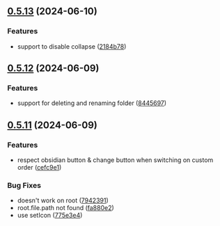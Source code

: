 ## [0.5.13](https://github.com/Mara-Li/obsidian-bartender/compare/0.5.12...0.5.13) (2024-06-10)
### Features

* support to disable collapse ([2184b78](https://github.com/Mara-Li/obsidian-bartender/commit/2184b78ce69ea75dc735a1d5aef335ff2752148b))

## [0.5.12](https://github.com/Mara-Li/obsidian-bartender/compare/0.5.11...0.5.12) (2024-06-09)
### Features

* support for deleting and renaming folder ([8445697](https://github.com/Mara-Li/obsidian-bartender/commit/84456974311945d916fc44206e19010e96529906))

## [0.5.11](https://github.com/Mara-Li/obsidian-bartender/compare/v0.5.9...v0.5.11) (2024-06-09)
### Features

* respect obsidian button & change button when switching on custom order ([cefc9e1](https://github.com/Mara-Li/obsidian-bartender/commit/cefc9e1973248f7b99bf8c2be5b1f94331dbb311))

### Bug Fixes

* doesn't work on root ([7942391](https://github.com/Mara-Li/obsidian-bartender/commit/79423911833a2affe2447dd37f5f6271a65c1b04))
* root.file.path not found ([fa880e2](https://github.com/Mara-Li/obsidian-bartender/commit/fa880e2818f7e12c737483ed5362db8ed8d0576d))
* use setIcon ([775e3e4](https://github.com/Mara-Li/obsidian-bartender/commit/775e3e4e5d34b4cc36884900733958302450435f))